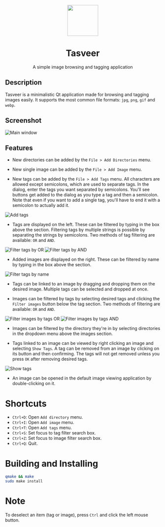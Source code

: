 <p align="center">
  <img width="100" src="images/Tasveer.png">
</p>
<h1 align="center">Tasveer</h1>
<p align="center">
  A simple image browsing and tagging application
</p>

## Description
Tasveer is a minimalistic Qt application made for browsing and tagging images
easily. It supports the most common file formats: `jpg`, `png`, `gif` and
`webp`.

## Screenshot
![Main window](images/screenshots/main.png)

## Features
- New directories can be added by the `File > Add Directories` menu.

- New single image can be added by the `File > Add Image` menu.

- New tags can be added by the `File > Add Tags` menu.
All characters are allowed except semicolons, which are used to separate tags.
In the dialog, enter the tags you want separated by semicolons. You'll see
buttons get added to the dialog as you type a tag and then a semicolon.
Note that even if you want to add a single tag, you'll have to end it with a
semicolon to actually add it.

![Add tags](images/screenshots/addtags.png)

- Tags are displayed on the left. These can be filtered by typing in the box
above the section. Filtering tags by multiple strings is possible by separating
the strings by semicolons. Two methods of tag filtering are available: `OR` and
`AND`.

![Filter tags by OR](images/screenshots/filtertagsor.png)
![Filter tags by AND](images/screenshots/filtertagsand.png)

- Added images are displayed on the right. These can be filtered by name by
typing in the box above the section.

![Filter tags by name](images/screenshots/filterimagesname.png)

- Tags can be linked to an image by dragging and dropping them on the desired
image. Multiple tags can be selected and dropped at once.

- Images can be filtered by tags by selecting desired tags and clicking the
`Filter images` button below the tag section. Two methods of filtering are
available: `OR` and `AND`.

![Filter images by tags OR](images/screenshots/filterimagesor.png)
![Filter images by tags AND](images/screenshots/filterimagesand.png)

- Images can be filtered by the directory they're in by selecting directories
in the dropdown menu above the images section.

- Tags linked to an image can be viewed by right clicking an image and
selecting `Show Tags`. A tag can be removed from an image by clicking on its
button and then confirming. The tags will not get removed unless you press
`OK` after removing desired tags.

![Show tags](images/screenshots/showtags.png)

- An image can be opened in the default image viewing application by
double-clicking on it.

# Shortcuts
- `Ctrl+D`: Open `Add directory` menu.
- `Ctrl+I`: Open `Add image` menu.
- `Ctrl+T`: Open `Add tags` menu.
- `Ctrl+S`: Set focus to tag filter search box.
- `Ctrl+Z`: Set focus to image filter search box.
- `Ctrl+Q`: Quit.

# Building and Installing
```bash
qmake && make
sudo make install
```

# Note
To deselect an item (tag or image), press `Ctrl` and click the left mouse
button.
